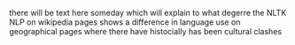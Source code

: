 there will be text here someday which will explain to what degerre the NLTK NLP on wikipedia pages shows a difference in language use on geographical pages where there have histocially has been cultural clashes
